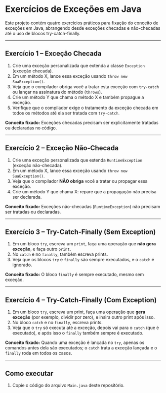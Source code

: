 # Exercícios de Exceções em Java

Este projeto contém quatro exercícios práticos para fixação do conceito de exceções em Java, abrangendo desde exceções checadas e não-checadas até o uso de blocos try-catch-finally.

---

## Exercício 1 – Exceção Checada

1. Crie uma exceção personalizada que extenda a classe `Exception` (exceção checada).
2. Em um método X, lance essa exceção usando `throw new SuaException()`.
3. Veja que o compilador obriga você a tratar esta exceção com `try-catch` ou lançar na assinatura do método (`throws`).
4. Crie um método Y que chama o método X e também propague a exceção.
5. Verifique que o compilador exige o tratamento da exceção checada em todos os métodos até ela ser tratada com `try-catch`.

**Conceito fixado:** Exceções checadas precisam ser explicitamente tratadas ou declaradas no código.

---

## Exercício 2 – Exceção Não-Checada

1. Crie uma exceção personalizada que estenda `RuntimeException` (exceção não-checada).
2. Em um método X, lance essa exceção usando `throw new SuaException()`.
3. Veja que o compilador **NÃO obriga** você a tratar ou propagar essa exceção.
4. Crie um método Y que chama X: repare que a propagação não precisa ser declarada.

**Conceito fixado:** Exceções não-checadas (`RuntimeException`) não precisam ser tratadas ou declaradas.

---

## Exercício 3 – Try-Catch-Finally (Sem Exception)

1. Em um bloco `try`, escreva um `print`, faça uma operação que **não gera exceção**, e faça outro `print`.
2. No `catch` e no `finally`, também escreva prints.
3. Veja que os blocos `try` e `finally` são sempre executados, e o `catch` é ignorado.

**Conceito fixado:** O bloco `finally` é sempre executado, mesmo sem exceção.

---

## Exercício 4 – Try-Catch-Finally (Com Exception)

1. Em um bloco `try`, escreva um print, faça uma operação que **gera exceção** (por exemplo, dividir por zero), e insira outro print após isso.
2. No bloco `catch` e no `finally`, escreva prints.
3. Veja que o `try` só executa até a exceção, depois vai para o `catch` (que é executado), e após isso o `finally` também sempre é executado.

**Conceito fixado:** Quando uma exceção é lançada no `try`, apenas os comandos antes dela são executados; o `catch` trata a exceção lançada e o `finally` roda em todos os casos.

---

## Como executar

1. Copie o código do arquivo `Main.java` deste repositório.
